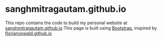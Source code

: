 # sanghmitragautam.github.io

This repo contains the code to build my personal website at [sanghmitragautam.github.io](https://sanghmitragautam.github.io) This page is built using [Bootstrap](http://getbootstrap.com/),  inspired by [florianoswald.github.io](http://florianoswald.github.io)


